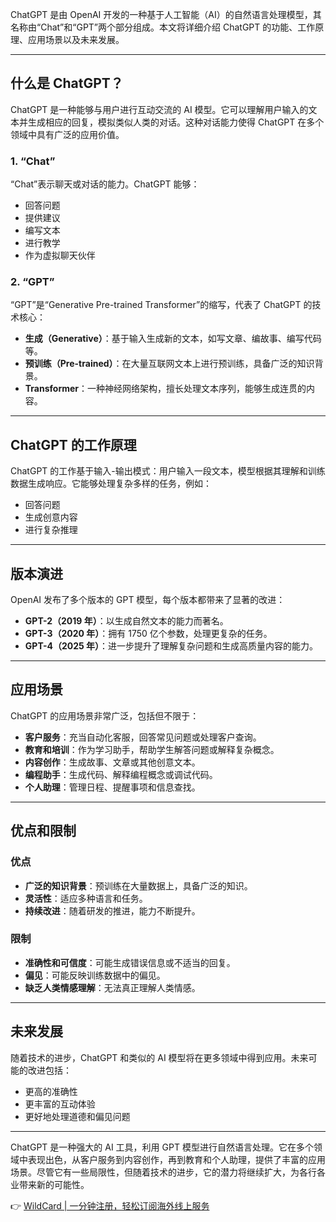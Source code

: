 ChatGPT 是由 OpenAI 开发的一种基于人工智能（AI）的自然语言处理模型，其名称由“Chat”和“GPT”两个部分组成。本文将详细介绍 ChatGPT 的功能、工作原理、应用场景以及未来发展。

---

## 什么是 ChatGPT？

ChatGPT 是一种能够与用户进行互动交流的 AI 模型。它可以理解用户输入的文本并生成相应的回复，模拟类似人类的对话。这种对话能力使得 ChatGPT 在多个领域中具有广泛的应用价值。

### 1. “Chat”

“Chat”表示聊天或对话的能力。ChatGPT 能够：
- 回答问题
- 提供建议
- 编写文本
- 进行教学
- 作为虚拟聊天伙伴

### 2. “GPT”

“GPT”是“Generative Pre-trained Transformer”的缩写，代表了 ChatGPT 的技术核心：
- **生成（Generative）**：基于输入生成新的文本，如写文章、编故事、编写代码等。
- **预训练（Pre-trained）**：在大量互联网文本上进行预训练，具备广泛的知识背景。
- **Transformer**：一种神经网络架构，擅长处理文本序列，能够生成连贯的内容。

---

## ChatGPT 的工作原理

ChatGPT 的工作基于输入-输出模式：用户输入一段文本，模型根据其理解和训练数据生成响应。它能够处理复杂多样的任务，例如：
- 回答问题
- 生成创意内容
- 进行复杂推理

---

## 版本演进

OpenAI 发布了多个版本的 GPT 模型，每个版本都带来了显著的改进：
- **GPT-2（2019 年）**：以生成自然文本的能力而著名。
- **GPT-3（2020 年）**：拥有 1750 亿个参数，处理更复杂的任务。
- **GPT-4（2025 年）**：进一步提升了理解复杂问题和生成高质量内容的能力。

---

## 应用场景

ChatGPT 的应用场景非常广泛，包括但不限于：

- **客户服务**：充当自动化客服，回答常见问题或处理客户查询。
- **教育和培训**：作为学习助手，帮助学生解答问题或解释复杂概念。
- **内容创作**：生成故事、文章或其他创意文本。
- **编程助手**：生成代码、解释编程概念或调试代码。
- **个人助理**：管理日程、提醒事项和信息查找。

---

## 优点和限制

### 优点
- **广泛的知识背景**：预训练在大量数据上，具备广泛的知识。
- **灵活性**：适应多种语言和任务。
- **持续改进**：随着研发的推进，能力不断提升。

### 限制
- **准确性和可信度**：可能生成错误信息或不适当的回复。
- **偏见**：可能反映训练数据中的偏见。
- **缺乏人类情感理解**：无法真正理解人类情感。

---

## 未来发展

随着技术的进步，ChatGPT 和类似的 AI 模型将在更多领域中得到应用。未来可能的改进包括：
- 更高的准确性
- 更丰富的互动体验
- 更好地处理道德和偏见问题

---

ChatGPT 是一种强大的 AI 工具，利用 GPT 模型进行自然语言处理。它在多个领域中表现出色，从客户服务到内容创作，再到教育和个人助理，提供了丰富的应用场景。尽管它有一些局限性，但随着技术的进步，它的潜力将继续扩大，为各行各业带来新的可能性。

👉 [WildCard | 一分钟注册，轻松订阅海外线上服务](https://bit.ly/bewildcard)